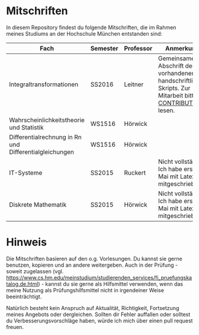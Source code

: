 # Mitschriften
In diesem Repository findest du folgende Mitschriften, die im Rahmen meines Studiums an der Hochschule München entstanden sind:

| Fach | Semester | Professor | Anmerkungen |
|--------------------------------------------------------|----------|-----------|-------------------------------------------------------------------|
| Integraltransformationen | SS2016 | Leitner | Gemeinsame Abschrift des vorhandenen, handschriftlichen Skripts. Zur Mitarbeit bitte [CONTRIBUTING.md](CONTRIBUTING.md) lesen.|
| Wahrscheinlichkeitstheorie und Statistik | WS1516 | Hörwick |  |
| Differentialrechnung in Rn und Differentialgleichungen | WS1516 | Hörwick |  |
| IT-Systeme | SS2015 | Ruckert | Nicht vollständig. Ich habe erst ab Mai mit Latex mitgeschrieben. |
| Diskrete Mathematik | SS2015 | Hörwick | Nicht vollständig. Ich habe erst ab Mai mit Latex mitgeschrieben. |

# Hinweis
Die Mitschriften basieren auf den o.g. Vorlesungen. Du kannst sie gerne benutzen, kopieren und an andere weitergeben. Auch in der Prüfung - soweit zugelassen (vgl. https://www.cs.hm.edu/meinstudium/studierenden_services/fi_pruefungskatalog.de.html) - kannst du sie gerne als Hilfsmittel verwenden, wenn das meine Nutzung als Prüfungshilfsmittel nicht in irgendeiner Weise beeinträchtigt.

Natürlich besteht kein Anspruch auf Aktualität, Richtigkeit, Fortsetzung meines Angebots oder dergleichen. Sollten dir Fehler auffallen oder solltest du Verbesserungsvorschläge haben, würde ich mich über einen pull request freuen. 
